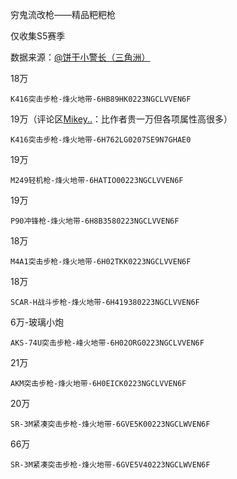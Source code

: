 穷鬼流改枪——精品粑粑枪

仅收集S5赛季

数据来源：[@饼干小警长（三角洲）](https://v.douyin.com/RIWjFj4B_eY/)

18万

```
K416突击步枪-烽火地带-6HB89HK0223NGCLVVEN6F
```

19万（评论区[Mikey..](https://www.douyin.com/user/MS4wLjABAAAAI0KCCusy-hIZzhjSi3p8V2cSsV2ycCKlzy-86O6IAYw)：比作者贵一万但各项属性高很多）

```
K416突击步枪-烽火地带-6H762LG0207SE9N7GHAE0
```

19万

```
M249轻机枪-烽火地带-6HATIO00223NGCLVVEN6F
```

19万

```
P90冲锋枪-烽火地带-6H8B3580223NGCLVVEN6F
```

18万

```
M4A1突击步枪-烽火地带-6H02TKK0223NGCLVVEN6F
```

18万

```
SCAR-H战斗步枪-烽火地带-6H419380223NGCLVVEN6F
```

6万-玻璃小炮

```
AKS-74U突击步枪-峰火地带-6H02ORG0223NGCLVVEN6F
```

21万

```
AKM突击步枪-烽火地带-6H0EICK0223NGCLVVEN6F
```

20万

```
SR-3M紧凑突击步枪-烽火地带-6GVE5K00223NGCLWVEN6F
```

66万

```
SR-3M紧凑突击步枪-烽火地带-6GVE5V40223NGCLWVEN6F
```

